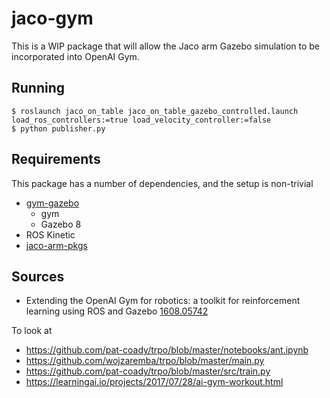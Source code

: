 jaco-gym
========

This is a WIP package that will allow the Jaco arm Gazebo simulation to be incorporated into OpenAI Gym.

Running
-------
```
$ roslaunch jaco_on_table jaco_on_table_gazebo_controlled.launch load_ros_controllers:=true load_velocity_controller:=false
$ python publisher.py
```

Requirements
-----------
This package has a number of dependencies, and the setup is non-trivial

 - [gym-gazebo](https://github.com/erlerobot/gym-gazebo)
	 - gym
	 - Gazebo 8
 - ROS Kinetic
 - [jaco-arm-pkgs](https://github.com/JenniferBuehler/jaco-arm-pkgs)

Sources
-------
 - Extending the OpenAI Gym for robotics: a toolkit for reinforcement learning using ROS and Gazebo [1608.05742](https://arxiv.org/abs/1608.05742)

 To look at 
  - https://github.com/pat-coady/trpo/blob/master/notebooks/ant.ipynb
  - https://github.com/wojzaremba/trpo/blob/master/main.py
  - https://github.com/pat-coady/trpo/blob/master/src/train.py
  - https://learningai.io/projects/2017/07/28/ai-gym-workout.html